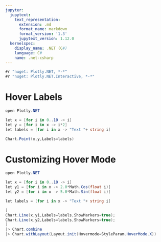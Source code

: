```yaml
---
jupyter:
  jupytext:
    text_representation:
      extension: .md
      format_name: markdown
      format_version: '1.3'
      jupytext_version: 1.12.0
  kernelspec:
    display_name: .NET (C#)
    language: C#
    name: .net-csharp
---
```


```csharp dotnet_interactive={"language": "fsharp"}
#r "nuget: Plotly.NET, *-*"
#r "nuget: Plotly.NET.Interactive, *-*"
```

# Hover Labels

```csharp dotnet_interactive={"language": "fsharp"}
open Plotly.NET

let x = [for i in 0..10 -> i]
let y = [for i in x -> i*2]
let labels = [for i in x -> "Text "+ string i]

Chart.Point(x,y,Labels=labels)
```

# Customizing Hover Mode

```csharp dotnet_interactive={"language": "fsharp"}
open Plotly.NET

let x = [for i in 0..10 -> i]
let y1 = [for i in x -> 2.0*Math.Cos(float i)]
let y2 = [for i in x -> 5.0*Math.Sin(float i)]

let labels = [for i in x -> "Text "+ string i]

[
Chart.Line(x,y1,Labels=labels,ShowMarkers=true);
Chart.Line(x,y2,Labels=labels,ShowMarkers=true);
]
|> Chart.combine
|> Chart.withLayout(Layout.init(Hovermode=StyleParam.HoverMode.X))
```
